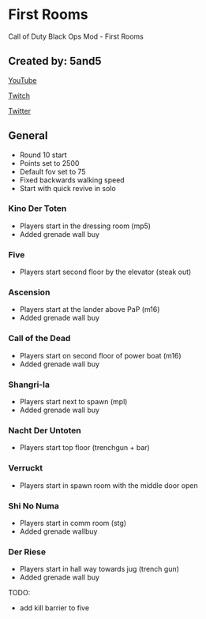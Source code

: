 # First Rooms
Call of Duty Black Ops Mod - First Rooms

## Created by: 5and5

[YouTube](https://www.youtube.com/user/Zomb0s4life)

[Twitch](https://twitch.tv/5and5)

[Twitter](https://twitter.com/5and55)

## General
* Round 10 start
* Points set to 2500
* Default fov set to 75
* Fixed backwards walking speed
* Start with quick revive in solo

### Kino Der Toten
* Players start in the dressing room (mp5)
* Added grenade wall buy

### Five
* Players start second floor by the elevator (steak out)

### Ascension
* Players start at the lander above PaP (m16)
* Added grenade wall buy

### Call of the Dead
* Players start on second floor of power boat (m16)
* Added grenade wall buy

### Shangri-la
* Players start next to spawn (mpl)
* Added grenade wall buy

### Nacht Der Untoten
* Players start top floor (trenchgun + bar)

### Verruckt
* Players start in spawn room with the middle door open

### Shi No Numa
* Players start in comm room (stg)
* Added grenade wallbuy

### Der Riese
* Players start in hall way towards jug (trench gun)
* Added grenade wall buy

TODO:
* add kill barrier to five
